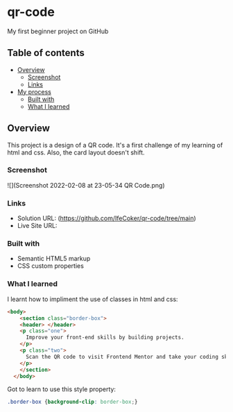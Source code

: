 # qr-code
My first beginner project on GitHub
## Table of contents
- [Overview](#overview)
  - [Screenshot](#screenshot)
  - [Links](#links)
- [My process](#my-process)
  - [Built with](#built-with)
  - [What I learned](#what-i-learned)
  
## Overview
This project is a design of a QR code. It's a first challenge of my learning of html and css. Also, the card layout doesn't shift.

### Screenshot
![](Screenshot 2022-02-08 at 23-05-34 QR Code.png)

### Links
- Solution URL: (https://github.com/IfeCoker/qr-code/tree/main)
- Live Site URL: 

### Built with
- Semantic HTML5 markup
- CSS custom properties

### What I learned
I learnt how to impliment the use of classes in html and css:
```html
<body>
    <section class="border-box">
    <header> </header>
    <p class="one">
      Improve your front-end skills by building projects.
    </p>
    <p class="two">
      Scan the QR code to visit Frontend Mentor and take your coding skills to the next level
    </p>
    </section>
  </body>
```
Got to learn to use this style property:
```css
.border-box {background-clip: border-box;}
```
